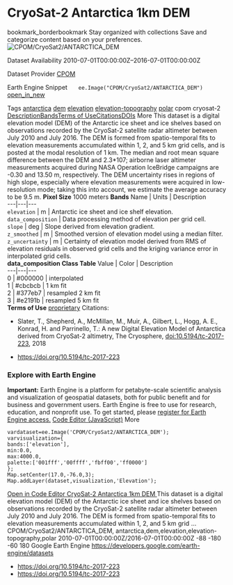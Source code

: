 
#  CryoSat-2 Antarctica 1km DEM 
bookmark_borderbookmark Stay organized with collections  Save and categorize content based on your preferences.
![CPOM/CryoSat2/ANTARCTICA_DEM](https://developers.google.com/earth-engine/datasets/images/CPOM/CPOM_CryoSat2_ANTARCTICA_DEM_sample.png) 

Dataset Availability
    2010-07-01T00:00:00Z–2016-07-01T00:00:00Z 

Dataset Provider
     [ CPOM ](http://www.cpom.ucl.ac.uk/csopr/icesheets2/dems.php?ais_subject=dem&user_type=normal) 

Earth Engine Snippet
     `    ee.Image("CPOM/CryoSat2/ANTARCTICA_DEM")   ` [ open_in_new ](https://code.earthengine.google.com/?scriptPath=Examples:Datasets/CPOM/CPOM_CryoSat2_ANTARCTICA_DEM) 

Tags
     [antarctica](https://developers.google.com/earth-engine/datasets/tags/antarctica) [dem](https://developers.google.com/earth-engine/datasets/tags/dem) [elevation](https://developers.google.com/earth-engine/datasets/tags/elevation) [elevation-topography](https://developers.google.com/earth-engine/datasets/tags/elevation-topography) [polar](https://developers.google.com/earth-engine/datasets/tags/polar)
cpom
cryosat-2
[Description](https://developers.google.com/earth-engine/datasets/catalog/CPOM_CryoSat2_ANTARCTICA_DEM#description)[Bands](https://developers.google.com/earth-engine/datasets/catalog/CPOM_CryoSat2_ANTARCTICA_DEM#bands)[Terms of Use](https://developers.google.com/earth-engine/datasets/catalog/CPOM_CryoSat2_ANTARCTICA_DEM#terms-of-use)[Citations](https://developers.google.com/earth-engine/datasets/catalog/CPOM_CryoSat2_ANTARCTICA_DEM#citations)[DOIs](https://developers.google.com/earth-engine/datasets/catalog/CPOM_CryoSat2_ANTARCTICA_DEM#dois) More
This dataset is a digital elevation model (DEM) of the Antarctic ice sheet and ice shelves based on observations recorded by the CryoSat-2 satellite radar altimeter between July 2010 and July 2016.
The DEM is formed from spatio-temporal fits to elevation measurements accumulated within 1, 2, and 5 km grid cells, and is posted at the modal resolution of 1 km. The median and root mean square difference between the DEM and 2.3*107; airborne laser altimeter measurements acquired during NASA Operation IceBridge campaigns are -0.30 and 13.50 m, respectively.
The DEM uncertainty rises in regions of high slope, especially where elevation measurements were acquired in low-resolution mode; taking this into account, we estimate the average accuracy to be 9.5 m.
**Pixel Size** 1000 meters 
**Bands**
Name | Units | Description  
---|---|---  
`elevation` | m | Antarctic ice sheet and ice shelf elevation.  
`data_composition` | Data processing method of elevation per grid cell.  
`slope` | deg | Slope derived from elevation gradient.  
`z_smoothed` | m | Smoothed version of elevation model using a median filter.  
`z_uncertainty` | m | Certainty of elevation model derived from RMS of elevation residuals in observed grid cells and the kriging variance error in interpolated grid cells.  
**data_composition Class Table**
Value | Color | Description  
---|---|---  
0 | #000000 | interpolated  
1 | #cbcbcb | 1 km fit  
2 | #377eb7 | resampled 2 km fit  
3 | #e2191b | resampled 5 km fit  
**Terms of Use**
[proprietary](https://developers.google.com/earth-engine/datasets/catalog/Use%20a%20custom%20URL%20for%20the%20non-standard%20license)
Citations:
  * Slater, T., Shepherd, A., McMillan, M., Muir, A., Gilbert, L., Hogg, A. E., Konrad, H. and Parrinello, T.: A new Digital Elevation Model of Antarctica derived from CryoSat-2 altimetry, The Cryosphere, [doi:10.5194/tc-2017-223](https://doi.org/10.5194/tc-2017-223), 2018


  * [ https://doi.org/10.5194/tc-2017-223 ](https://doi.org/10.5194/tc-2017-223)


### Explore with Earth Engine
**Important:** Earth Engine is a platform for petabyte-scale scientific analysis and visualization of geospatial datasets, both for public benefit and for business and government users. Earth Engine is free to use for research, education, and nonprofit use. To get started, please [register for Earth Engine access.](https://console.cloud.google.com/earth-engine)
[Code Editor (JavaScript)](https://developers.google.com/earth-engine/datasets/catalog/CPOM_CryoSat2_ANTARCTICA_DEM#code-editor-javascript-sample) More
```
vardataset=ee.Image('CPOM/CryoSat2/ANTARCTICA_DEM');
varvisualization={
bands:['elevation'],
min:0.0,
max:4000.0,
palette:['001fff','00ffff','fbff00','ff0000']
};
Map.setCenter(17.0,-76.0,3);
Map.addLayer(dataset,visualization,'Elevation');
```
[ Open in Code Editor ](https://code.earthengine.google.com/?scriptPath=Examples:Datasets/CPOM/CPOM_CryoSat2_ANTARCTICA_DEM)
[ CryoSat-2 Antarctica 1km DEM ](https://developers.google.com/earth-engine/datasets/catalog/CPOM_CryoSat2_ANTARCTICA_DEM)
This dataset is a digital elevation model (DEM) of the Antarctic ice sheet and ice shelves based on observations recorded by the CryoSat-2 satellite radar altimeter between July 2010 and July 2016. The DEM is formed from spatio-temporal fits to elevation measurements accumulated within 1, 2, and 5 km grid …
CPOM/CryoSat2/ANTARCTICA_DEM, antarctica,dem,elevation,elevation-topography,polar 
2010-07-01T00:00:00Z/2016-07-01T00:00:00Z
-88 -180 -60 180 
Google Earth Engine
https://developers.google.com/earth-engine/datasets
  * [ https://doi.org/10.5194/tc-2017-223 ](https://doi.org/http://www.cpom.ucl.ac.uk/csopr/icesheets2/dems.php?ais_subject=dem&user_type=normal)
  * [ https://doi.org/10.5194/tc-2017-223 ](https://doi.org/https://developers.google.com/earth-engine/datasets/catalog/CPOM_CryoSat2_ANTARCTICA_DEM)


